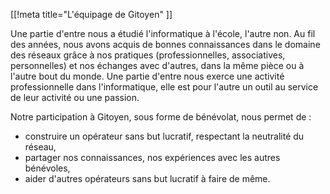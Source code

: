[[!meta title="L'équipage de Gitoyen" ]]


Une partie d'entre nous a étudié l'informatique à l'école, l'autre non. Au fil
des années, nous avons acquis de bonnes connaissances dans le domaine des
réseaux grâce à nos pratiques (professionnelles, associatives, personnelles) et
nos échanges avec d'autres, dans la même pièce ou à l'autre bout du monde. Une
partie d'entre nous exerce une activité professionnelle dans l'informatique,
elle est pour l'autre un outil au service de leur activité ou une passion.

Notre participation à Gitoyen, sous forme de bénévolat, nous permet de :

- construire un opérateur sans but lucratif, respectant la neutralité du
  réseau,
- partager nos connaissances, nos expériences avec les autres bénévoles,
- aider d'autres opérateurs sans but lucratif à faire de même.


